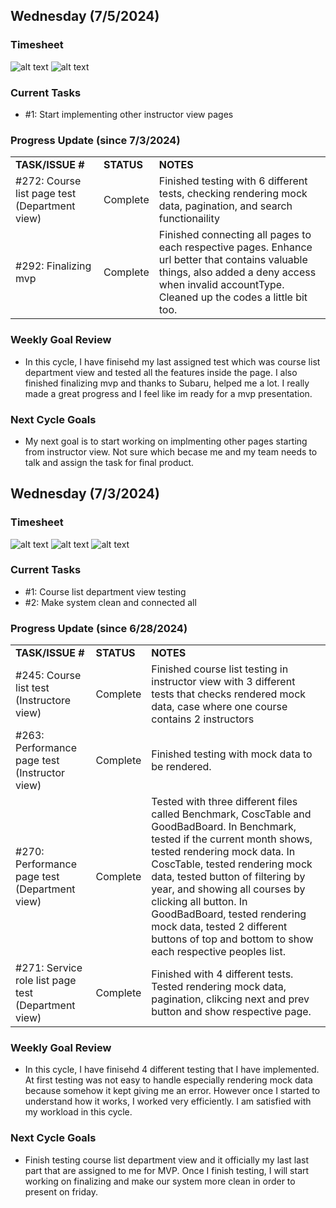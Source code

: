 ## Wednesday (7/5/2024)

### Timesheet
![alt text](https://github.com/UBCO-COSC499-Summer-2024/team-6-capstone-team_6ix/blob/Kevin-weekly-logs/docs/weekly%20logs/Kevin%20Kim/Clockify%20images/7.3-7.4/8.2.1.png)
![alt text](https://github.com/UBCO-COSC499-Summer-2024/team-6-capstone-team_6ix/blob/Kevin-weekly-logs/docs/weekly%20logs/Kevin%20Kim/Clockify%20images/7.3-7.4/8.2.2.png) 

### Current Tasks
  * #1: Start implementing other instructor view pages


### Progress Update (since 7/3/2024)
<table>
    <tr>
        <td><strong>TASK/ISSUE #</strong>
        </td>
        <td><strong>STATUS</strong>
        </td>
        <td><strong>NOTES</strong>
        </td>
    </tr>
    <tr>
        <!-- Task/Issue # -->
        <td>#272: Course list page test (Department view)
        </td>
        <!-- Status -->
        <td>Complete
        </td>
        <!-- Notes -->
        <td>Finished testing with 6 different tests, checking rendering mock data, pagination, and search functionaility
        </td>
    </tr>
    <tr>
        <!-- Task/Issue # -->
        <td>#292: Finalizing mvp
        </td>
        <!-- Status -->
        <td>Complete
        </td>
        <!-- Notes -->
        <td>Finished connecting all pages to each respective pages. Enhance url better that contains valuable things, also added a deny access when invalid accountType. Cleaned up the codes a little bit too.
        </td>
    </tr>
</table>

### Weekly Goal Review
  * In this cycle, I have finisehd my last assigned test which was course list department view and tested all the features inside the page. I also finished finalizing mvp and thanks to Subaru, helped me a lot. I really made a great progress and I feel like im ready for a mvp presentation.

### Next Cycle Goals
  * My next goal is to start working on implmenting other pages starting from instructor view. Not sure which becase me and my team needs to talk and assign the task for final product. 

<!--------------------------------------------------------------------------------------------------------------------------------------------------------------------------------------------->
## Wednesday (7/3/2024)

### Timesheet
![alt text](https://github.com/UBCO-COSC499-Summer-2024/team-6-capstone-team_6ix/blob/Kevin-weekly-logs/docs/weekly%20logs/Kevin%20Kim/Clockify%20images/6.28-7.2/8.1.1.png)
![alt text](https://github.com/UBCO-COSC499-Summer-2024/team-6-capstone-team_6ix/blob/Kevin-weekly-logs/docs/weekly%20logs/Kevin%20Kim/Clockify%20images/6.28-7.2/8.1.2.png)
![alt text](https://github.com/UBCO-COSC499-Summer-2024/team-6-capstone-team_6ix/blob/Kevin-weekly-logs/docs/weekly%20logs/Kevin%20Kim/Clockify%20images/6.28-7.2/8.1.3.png)


### Current Tasks
  * #1: Course list department view testing
  * #2: Make system clean and connected all


### Progress Update (since 6/28/2024)
<table>
    <tr>
        <td><strong>TASK/ISSUE #</strong>
        </td>
        <td><strong>STATUS</strong>
        </td>
        <td><strong>NOTES</strong>
        </td>
    </tr>
    <tr>
        <!-- Task/Issue # -->
        <td>#245: Course list test (Instructore view)
        </td>
        <!-- Status -->
        <td>Complete
        </td>
        <!-- Notes -->
        <td>Finished course list testing in instructor view with 3 different tests that checks rendered mock data, case where one course contains 2 instructors
        </td>
    </tr>
    <tr>
        <!-- Task/Issue # -->
        <td>#263: Performance page test (Instructor view)
        </td>
        <!-- Status -->
        <td>Complete
        </td>
        <!-- Notes -->
        <td>Finished testing with mock data to be rendered.
        </td>
    </tr>
    <tr>
        <!-- Task/Issue # -->
        <td>#270: Performance page test (Department view)
        </td>
        <!-- Status -->
        <td>Complete
        </td>
        <!-- Notes -->
        <td>Tested with three different files called Benchmark, CoscTable and GoodBadBoard. In Benchmark, tested if the current month shows, tested rendering mock data. In CoscTable, tested rendering mock data, tested button of filtering by year, and showing all courses by clicking all button. In GoodBadBoard, tested rendering mock data, tested 2 different buttons of top and bottom to show each respective peoples list. 
        </td>
    </tr>
    <tr>
        <!-- Task/Issue # -->
        <td>#271: Service role list page test (Department view)
        </td>
        <!-- Status -->
        <td>Complete
        </td>
        <!-- Notes -->
        <td>Finished with 4 different tests. Tested rendering mock data, pagination, clikcing next and prev button and show respective page.
        </td>
    </tr>
</table>

### Weekly Goal Review
  * In this cycle, I have finisehd 4 different testing that I have implemented. At first testing was not easy to handle especially rendering mock data because somehow it kept giving me an error. However once I started to understand how it works, I worked very efficiently. I am satisfied with my workload in this cycle.

### Next Cycle Goals
  * Finish testing course list department view and it officially my last last part that are assigned to me for MVP. Once I finish testing, I will start working on finalizing and make our system more clean in order to present on friday.
